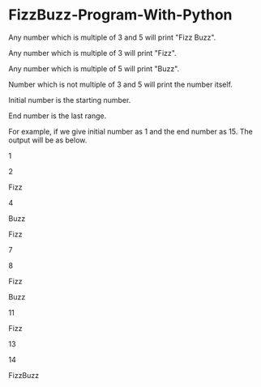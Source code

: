 # FizzBuzz-Program-With-Python

Any number which is multiple of 3 and 5 will print "Fizz Buzz". 

Any number which is multiple of 3 will print "Fizz". 

Any number which is multiple of 5 will print "Buzz".

Number which is not multiple of 3 and 5 will print the number itself.

Initial number is the starting number.

End number is the last range.

For example, if we give initial number as 1 and the end number as 15. The output will be as below.

1

2

Fizz

4

Buzz

Fizz

7

8

Fizz

Buzz

11

Fizz

13

14

FizzBuzz
